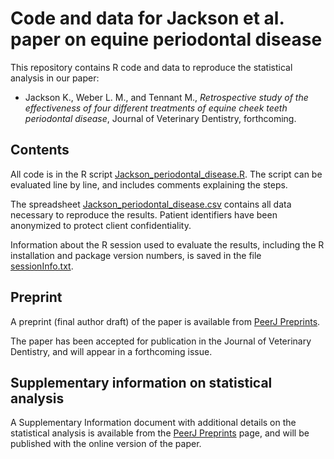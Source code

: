 Code and data for Jackson et al. paper on equine periodontal disease
====================================================================

This repository contains R code and data to reproduce the statistical analysis in our paper:

- Jackson K., Weber L. M., and Tennant M., *Retrospective study of the effectiveness of four different treatments of equine cheek teeth periodontal disease*, Journal of Veterinary Dentistry, forthcoming.


## Contents

All code is in the R script [Jackson_periodontal_disease.R](Jackson_periodontal_disease.R). The script can be evaluated line by line, and includes comments explaining the steps.

The spreadsheet [Jackson_periodontal_disease.csv](Jackson_periodontal_disease.csv) contains all data necessary to reproduce the results. Patient identifiers have been anonymized to protect client confidentiality.

Information about the R session used to evaluate the results, including the R installation and package version numbers, is saved in the file [sessionInfo.txt](sessionInfo.txt).


## Preprint

A preprint (final author draft) of the paper is available from [PeerJ Preprints](https://peerj.com/manuscripts/9088/).

The paper has been accepted for publication in the Journal of Veterinary Dentistry, and will appear in a forthcoming issue.


## Supplementary information on statistical analysis

A Supplementary Information document with additional details on the statistical analysis is available from the [PeerJ Preprints](https://peerj.com/manuscripts/9088/) page, and will be published with the online version of the paper.



